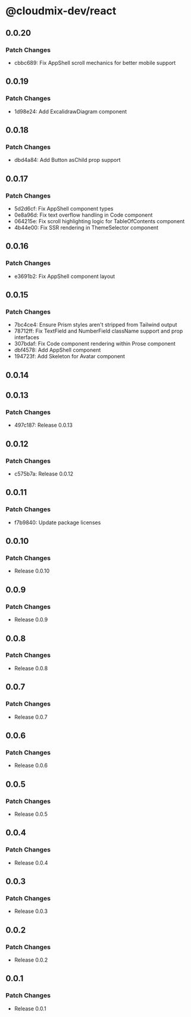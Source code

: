 # @cloudmix-dev/react

## 0.0.20

### Patch Changes

- cbbc689: Fix AppShell scroll mechanics for better mobile support

## 0.0.19

### Patch Changes

- 1d98e24: Add ExcalidrawDiagram component

## 0.0.18

### Patch Changes

- dbd4a84: Add Button asChild prop support

## 0.0.17

### Patch Changes

- 5d2d6cf: Fix AppShell component types
- 0e8a96d: Fix text overflow handling in Code component
- 064215e: Fix scroll highlighting logic for TableOfContents component
- 4b44e00: Fix SSR rendering in ThemeSelector component

## 0.0.16

### Patch Changes

- e3691b2: Fix AppShell component layout

## 0.0.15

### Patch Changes

- 7bc4ce4: Ensure Prism styles aren't stripped from Tailwind output
- 78712ff: Fix TextField and NumberField className support and prop interfaces
- 307bdaf: Fix Code component rendering within Prose component
- dbf4578: Add AppShell component
- 194723f: Add Skeleton for Avatar component

## 0.0.14

## 0.0.13

### Patch Changes

- 497c187: Release 0.0.13

## 0.0.12

### Patch Changes

- c575b7a: Release 0.0.12

## 0.0.11

### Patch Changes

- f7b9840: Update package licenses

## 0.0.10

### Patch Changes

- Release 0.0.10

## 0.0.9

### Patch Changes

- Release 0.0.9

## 0.0.8

### Patch Changes

- Release 0.0.8

## 0.0.7

### Patch Changes

- Release 0.0.7

## 0.0.6

### Patch Changes

- Release 0.0.6

## 0.0.5

### Patch Changes

- Release 0.0.5

## 0.0.4

### Patch Changes

- Release 0.0.4

## 0.0.3

### Patch Changes

- Release 0.0.3

## 0.0.2

### Patch Changes

- Release 0.0.2

## 0.0.1

### Patch Changes

- Release 0.0.1
